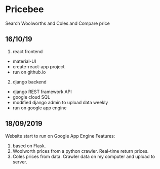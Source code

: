# Pricebee
Search Woolworths and Coles and Compare price

## 16/10/19
1. react frontend
- material-UI
- create-react-app project
- run on github.io

2. django backend
- django REST framework API
- google cloud SQL
- modified django admin to upload data weekly
- run on google app engine

## 18/09/2019
Website start to run on Google App Engine Features:
1. based on Flask.
2. Woolworth prices from a python crawler. Real-time return prices.
3. Coles prices from data. Crawler data on my computer and upload to server.

